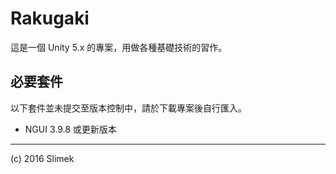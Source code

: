 Rakugaki
========

這是一個 Unity 5.x 的專案，用做各種基礎技術的習作。

## 必要套件
以下套件並未提交至版本控制中，請於下載專案後自行匯入。

* NGUI 3.9.8 或更新版本

----
(c) 2016 Slimek